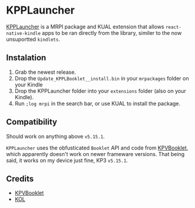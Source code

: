 # KPPLauncher
[KPPLauncher](https://github.com/lukas1h/KPPLauncher) is a MRPI package and KUAL extension that allows `react-native-kindle` apps to be ran directly from the library, similer to the now unsuportted `kindlets`.

## Instalation
1. Grab the newest release. 
2. Drop the `Update_KPPLBooklet__install.bin` in your `mrpackages` folder on your Kindle
3. Drop the KPPLauncher folder into your `extensions` folder (also on your Kindle).
4. Run `;log mrpi` in the search bar, or use KUAL to install the package.

## Compatibility
Should work on anything above `v5.15.1`.

`KPPLauncher` uses the obfusticated `Booklet` API and code from [KPVBooklet](https://github.com/koreader/kpvbooklet), which apparently doesn't work on newer frameware versions. That being said, it works on my device just fine, KP3 `v5.15.1`.


## Credits
- [KPVBooklet](https://github.com/koreader/kpvbooklet)
- [KOL](https://github.com/yparitcher/KUAL_Booklet)
